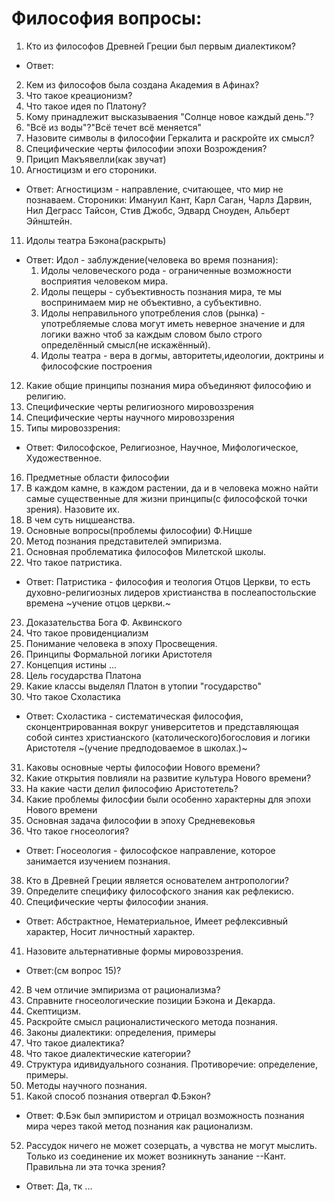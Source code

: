 # Философия вопросы:

1) Кто из философов Древней Греции был первым диалектиком?
  * Ответ: 
2) Кем из философов была создана Академия в Афинах?
3) Что такое креационизм?
4) Что такое идея по Платону?
5) Кому принадлежит высказываения "Солнце новое каждый день."?
6) "Всё из воды"?"Всё течет всё меняется"
7) Назовите символы в философии Геркалита и раскройте их смысл?
8) Специфические черты философии эпохи Возрождения?
9) Прицип Макъявелли(как звучат)
10) Агностицизм и его стороники.
  * Ответ: Агностицизм - направление, считающее, что мир не познаваем. Стороники: Имануил Кант, Карл Саган, Чарлз Дарвин, Нил Деграсс Тайсон, Стив Джобс, Эдвард Сноуден, Альберт Эйнштейн.
11) Идолы театра Бэкона(раскрыть)
  * Ответ: 
  Идол - заблуждение(человека во время познания):
    1) Идолы человеческого рода - ограниченные возможности восприятия человеком мира.
    2) Идолы пещеры - субъективность познания мира, те мы воспринимаем мир не объективно, а субъективно.
    3) Идолы неправильного употребления слов (рынка) - употребляемые слова могут иметь неверное значение и для логики важно чтоб за каждым словом было строго определённый смысл(не искажённый).
    4) Идолы театра - вера в догмы, авторитеты,идеологии, доктрины и философские построения

12) Какие общие принципы познания мира объединяют философию и религию.
13) Специфические черты религиозного мировоззрения
14) Специфические черты научного мировоззрения
15) Типы мировоззрения:
  * Ответ: Философское, Религиозное, Научное, Мифологическое, Художественное.
16) Предметные области философии
17) В каждом камне, в каждом растении, да и в человека можно найти самые существенные для жизни принципы(с философской точки зрения). Назовите их.
18) В чем суть ницшеанства.
19) Основные вопросы(проблемы философии) Ф.Ницше
20) Метод познания представителей эмпиризма.
21) Основная проблематика философов Милетской школы.
22) Что такое патристика.
  * Ответ: Патристика - философия и теология Отцов Церкви, то есть духовно-религиозных лидеров христианства в послеапостольские времена ~учение отцов церкви.~
23) Доказательства Бога Ф. Аквинского
24) Что такое провиденциализм
25) Понимание человека в эпоху Просвещения.
26) Принципы Формальной логики Аристотеля
27) Концепция истины ...
28) Цель государства Платона
29) Какие классы выделял Платон в утопии "государство"
30) Что такое Схоластика 
  * Ответ: Схоластика -  систематическая философия, сконцентрированная вокруг университетов и представляющая собой синтез христианского (католического)богословия и логики Аристотеля ~(учение предподоваемое в школах.)~
31) Каковы основные черты философии Нового времени?
32) Какие открытия повлияли на развитие культура Нового времени?
34) На какие части делил философию Аристотетель?
35) Какие проблемы филосфии были особенно характерны для эпохи Нового времени
36) Основная задача философии в эпоху Средневековья 
37) Что такое гносеология?
  * Ответ: Гносеология - философское направление, которое занимается изучением познания.
38) Кто в Древней Греции является основателем антропологии?
39) Определите специфику философского знания как рефлекисю.
40) Специфические черты философии знания.
  * Ответ: Абстрактное, Нематериальное, Имеет рефлексивный характер, Носит личностный характер.
41) Назовите альтернативные формы мировоззрения.
  * Ответ:(см вопрос 15)?
42) В чем отличие эмпиризма от рационализма?
43) Справните гносеологические позиции Бэкона и Декарда.
44) Скептицизм.
45) Раскройте смысл рационалистического метода познания.
46) Законы диалектики: определения, примеры
47) Что такое диалектика?
48) Что такое диалектические категории?
49) Структура идивидуального сознания. Противоречие: определение, примеры.
50) Методы научного познания.
51) Какой способ познания отвергал Ф.Бэкон?
  * Ответ: Ф.Бэк был эмпиристом и отрицал возможность познания мира через такой метод познания как рационализм.
52) Рассудок ничего не может созерцать, а чувства не могут мыслить. Только из соединение их может возникнуть занание --Кант. Правильна ли эта точка зрения?
  * Ответ: Да, тк ...
